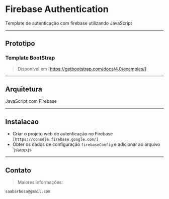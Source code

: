 # Firebase Authentication
Template de autenticação com firebase utilizando JavaScript

---

## Prototipo

### Template BootStrap

> Disponivel em [https://getbootstrap.com/docs/4.0/examples/]


---

## Arquitetura

JavaScript com Firebase

---


## Instalacao

- Criar o projeto web de autenticação no Firebase `[https://console.firebase.google.com/]`
- Obter os dados de configuração `firebaseConfig` e adicionar ao arquivo `js\app.js´


---

## Contato

> Maiores informações:

```shell
saabarbosa@gmail.com
```
